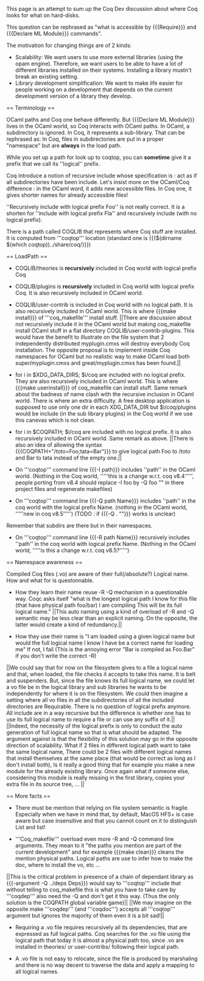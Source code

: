 This page is an attempt to sum up the Coq Dev discussion about where Coq looks for what on hard-disks.

This question can be rephrased as "what is accessible by {{{Require}}} and {{{Declare ML Module}}} commands".

The motivation for changing things are of 2 kinds:
 * Scalability: We want users to use more external libraries (using the opam engine). Therefore, we want users to be able to have a lot of different libraries installed on their systems. Installing a library mustn't break an existing setting.
 * Library development simplification: We want to make life easier for people working on a development that depends on the current development version of a library they develop.

== Terminology ==

OCaml paths and Coq one behave differently. But {{{Declare ML Module}}} lives in the OCaml world, so Coq interacts with OCaml paths.
In OCaml, a subdirectory is ignored. In Coq, it represents a sub-library. That can be rephrased as: In Coq, files in subdirectories are put in a proper "namespace" but are __always__ in the load path.

While you set up a path for look up to coqtop, you can __sometime__ give it a prefix that we call its ''logical'' prefix.

Coq introduce a notion of recursive include whose specification is : act as if all subdirectories have been include.
Let's insist more on the OCaml/Coq difference : in the OCaml word, it adds new accessible files. In Coq one, it gives shorter names for already accessible files!

''Recursively include with logical prefix Foo'' is not really correct. It is a shorten for ''include with logical prefix Fla'' and recursively include (with no logical prefix).

There is a path called COQLIB that represents where Coq stuff are installed. It is computed from '''coqtop''' location (standard one is {{{$(dirname $(which coqtop))../share/coq/}}})

== LoadPath ==

 * COQLIB/theories is __recursively__ included in Coq world with logical prefix Coq 
 * COQLIB/plugins is __recursively__ included in Coq world with logical prefix Coq. It is also recursively included in OCaml world.
 * COQLIB/user-contrib is included in Coq world with no logical path. It is also recursively included in OCaml world.
 This is where {{{make install}}} of '''coq_makefile''' install stuff.
 ||There are discussion about not recursively include it in the OCaml world but making coq_makefile install OCaml stuff in a flat directory COQLIB/user-contrib-plugins. This would have the benefit to illustrate on the file system that 2 independently distributed myplugin.cmxs will destroy everybody Coq installation. The opposite proposal is to implement inside Coq namespaces for OCaml but no realistic way to make OCaml load both super/myplugin.cmxs and great/myplugin.cmxs has been found.||

 * for i in $XDG_DATA_DIRS; $i/coq are included with no logical prefix. They are also recursively included in OCaml world.
 This is where {{{make userinstall}}} of coq_makefile can install stuff.
 Same remark about the badness of name clash with the recursive inclusion in OCaml world. There is where an extra difficulty. A free desktop application is supposed to use only one dir in each XDG_DATA_DIR but $i/coq/plugins would be include (in the sub library plugins) in the Coq world if we use this canevas which is not clean.

 * for i in $COQPATH; $i/coq are included with no logical prefix. It is also recursively included in OCaml world.
 Same remark as above.
 ||There is also an idea of allowing the syntax {{{COQPATH="/toto=Foo;tata=Bar"}}} to give logical path Foo to /toto and Bar to tata instead of the empty one.||

 * On '''coqtop''' command line {{{-I path}}} includes ''path'' in the OCaml world. (Nothing in the Coq world, '''''this is a change w.r.t. coq v8.4''''', people porting from v8.4 should replace -I foo by -Q foo "" in there project files and regenerate makefiles)

 * On '''coqtop''' command line {{{-Q path Name}}} includes ''path'' in the coq world with the logical prefix Name. (nothing in the OCaml world, '''''new in coq v8.5''''') (TODO : if {{{-Q . ""}}} works is unclear)

 Remember that subdirs are there but in their namespaces.

 * On '''coqtop''' command line {{{-R path Name}}} recursively includes ''path'' in the coq world with logical prefix Name. (Nothing in the OCaml world, '''''is this a change w.r.t. coq v8.5?''''')

== Namespace awareness ==

Compiled Coq files (.vo) are aware of their full(/absolute?) Logical name. How and what for is questonnable.

 * How they learn their name reuse -R -Q mechanism in a questionable way. Coqc asks itself "what is the longest logical path I know for this file (that have physical path foo/bar) I am compiling This will be its full logical name."
 ||This auto naming using a kind of overload of -R and -Q semantic may be less clear than an explicit naming. On the opposite, the latter would create a kind of redundancy.||

 * How they use their name is "I am loaded using a given logical name but would the full logical name I know I have be a correct name for loading me" If not, I fail (This is the annoying error "Bar is compiled as Foo.Bar" if you don't write the correct -R)

 ||We could say that for now on the filesystem gives to a file a logical name and that, when loaded, the file checks it accepts to take this name. It is belt and suspenders. But, since the file knows its full logical name, we could let a vo file be in the logical library and sub libraries he wants to be independently for where it is on the filesystem. We could then imagine a setting where all vo files in all the subdirectories of all the included directories are Requirable. There is no question of logical prefix anymore. All include are in a way recursive but the difference is whether one has to use its full logical name to require a file or can use any suffix of it.||
 ||Indeed, the necessity of the logical prefix is only to conduct the auto generation of full logical name so that is what should be adapted. The argument against is that the flexibility of this solution may go in the opposite direction of scalability. What if 2 files in different logical path want to take the same logical name, There could be 2 files with different logical names that install themselves at the same place (that would be correct as long as I don't install both), Is it really a good thing that for example you make a new module for the already existing library. Once again what if someone else, considering this module is really missing in the first library, copies your extra file in its source tree, ... ||

== More facts ==
 * There must be mention that relying on file system semantic is fragile. Especially when we have in mind that, by default, MacOS HFS+ is case aware but case insensitive and that you cannot count on it to distinguish List and list!

 * '''Coq_makefile''' overload even more -R and -Q command line arguments. They mean to it "the paths you mention are part of the current development" and for example {{{make clean}}} cleans the mention physical paths. Logical paths are use to infer how to make the doc, where to install the vo, etc ...

 ||This is the critical problem in presence of a chain of dependant library as {{{-argument -Q ../deps Deps}}} would say to '''coqtop''' include that without telling to coq_makefile this is what you have to take care by '''coqdep''' also need the -Q and don't get it this way. (Thus the only solution is the COQPATH global variable game)||
 ||We may imagine on the opposite make '''coqdep''' (and '''coqdoc''') accepts all '''coqtop''' argument but ignores the majority of them even it is a bit sad!||

 * Requiring a .vo file requires recursively all its dependencies, that are expressed as full logical paths.  Coq searches for the .vo file using the logical
   path that today it is almost a physical path too, since .vo are installed in theories/ or user-contribs/ following their logical path. 

 * A .vo file is not easy to relocate, since the file is produced by marshaling and there is no way decent to traverse the data and apply a mapping to all 
   logical names.
